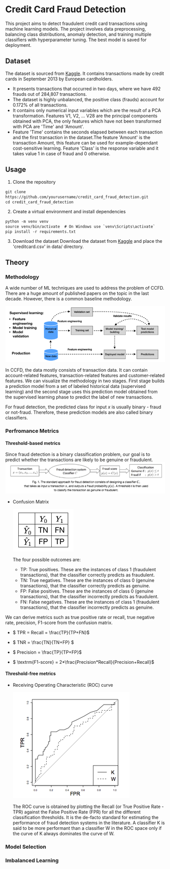 # Credit Card Fraud Detection
This project aims to detect fraudulent credit card transactions using machine learning models. The project involves data preprocessing, balancing class distributions, anomaly detection, and training multiple classifiers with hyperparameter tuning. The best model is saved for deployment.

## Dataset
The dataset is sourced from [Kaggle](https://www.kaggle.com/datasets/mlg-ulb/creditcardfraud/data). It contains transactions made by credit cards in September 2013 by European cardholders. 

* It presents transactions that occurred in two days, where we have 492 frauds out of 284,807 transactions. 
* The dataset is highly unbalanced, the positive class (frauds) account for 0.172% of all transactions. 
* It contains only numerical input variables which are the result of a PCA transformation. Features V1, V2, … V28 are the principal components obtained with PCA, the only features which have not been transformed with PCA are 'Time' and 'Amount'. 
* Feature 'Time' contains the seconds elapsed between each transaction and the first transaction in the dataset.The feature 'Amount' is the transaction Amount, this feature can be used for example-dependant cost-sensitive learning. Feature 'Class' is the response variable and it takes value 1 in case of fraud and 0 otherwise.


## Usage
1. Clone the repository
```
git clone https://github.com/yourusername/credit_card_fraud_detection.git
cd credit_card_fraud_detection
```

2. Create a virtual environment and install dependencies
```
python -m venv venv
source venv/bin/activate  # On Windows use `venv\Scripts\activate`
pip install -r requirements.txt
```

3. Download the dataset 
Download the dataset from [Kaggle](https://www.kaggle.com/datasets/mlg-ulb/creditcardfraud/data) and place the 'creditcard.csv' in data/ directory.


## Theory

### Methodology

A wide number of ML techniques are used to address the problem of CCFD. There are a huge amount of published papers on the topic in the last decade. However, there is a common baseline methodology. 

![ML for CCFD methodology](images/methodology.png)

In CCFD, the data mostly consists of transaction data. It can contain account-related features, transaction-related features and customer-related features. We can visualize the methodology in two stages. First stage builds a prediction model from a set of labeled historical data (supervised learning) and the second stage uses this prediction model obtained from the supervised learning phase to predict the label of new transactions. 

For fraud detection, the predicted class for input _x_ is usually binary - fraud or not-fraud. Therefore, these prediction models are also called binary classifiers.

### Perfromance Metrics

#### Threshold-based metrics
Since fraud detection is a binary classification problem, our goal is to predict whether the transactions are likely to be genuine or fraudulent. 
![A threshold _t_ is used to determine whether the transaction is genuine or not.](images/threshold.png)

* Confusion Matrix

    ![Confusion Matrix](images/confusion_matrix.png)

    The four possible outcomes are:

    * TP: True positives. These are the instances of class 1 (fraudulent transactions), that the classifier correctly predicts as fraudulent.
    * TN: True negatives. These are the instances of class 0 (genuine transactions), that the classifier correctly predicts as genuine.
    * FP: False positives. These are the instances of class 0 (genuine transactions), that the classifier incorrectly predicts as fraudulent.
    * FN: False negatives. These are the instances of class 1 (fraudulent transactions), that the classifier incorrectly predicts as genuine.

We can derive metrics such as true positive rate or recall, true negative rate, precision, F1-score from the confusion matrix. 

* $ TPR = Recall = \frac{TP}{TP+FN}$

* $ TNR = \frac{TN}{TN+FP} $

* $ Precision = \frac{TP}{TP+FP}$

* $ \textrm{F1-score} = 2*\frac{Precision*Recall}{Precision+Recall}$

#### Threshold-free metrics
* Receiving Operating Characteristic (ROC) curve

    ![ROC for classifiers K and W. Gray line is the performance of a random model.](images/roc.png)

    The ROC curve is obtained by plotting the Recall (or True Positive Rate - TPR) against the False Positive Rate (FPR) for all the different classification thresholds. It is the de-facto standard for estimating the performance of fraud detection systems in the literature. A classifier K is said to be more performant than a classifier W in the ROC space only if the curve of K always dominates the curve of W.

### Model Selection


### Imbalanced Learning


